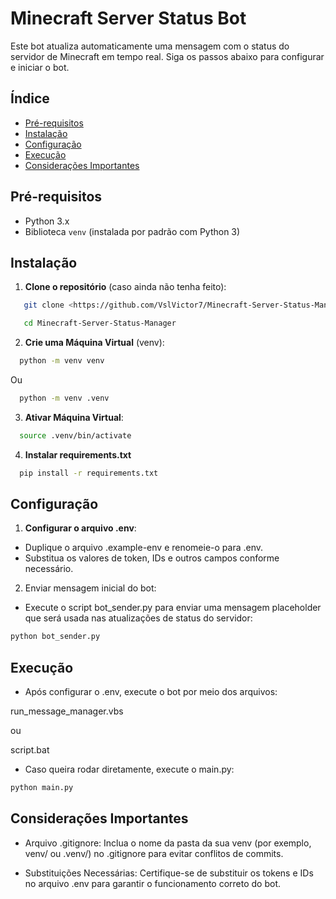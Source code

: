 # Minecraft Server Status Bot

Este bot atualiza automaticamente uma mensagem com o status do servidor de Minecraft em tempo real. Siga os passos abaixo para configurar e iniciar o bot.

## Índice

- [Pré-requisitos](#pré-requisitos)
- [Instalação](#instalação)
- [Configuração](#configuração)
- [Execução](#execução)
- [Considerações Importantes](#considerações-importantes)

## Pré-requisitos

- Python 3.x
- Biblioteca `venv` (instalada por padrão com Python 3)

## Instalação

1. **Clone o repositório** (caso ainda não tenha feito):
```bash
   git clone <https://github.com/VslVictor7/Minecraft-Server-Status-Manager.git>

   cd Minecraft-Server-Status-Manager
```

2. **Crie uma Máquina Virtual** (venv):

```bash
  python -m venv venv
```

Ou
```bash
  python -m venv .venv
```

3. **Ativar Máquina Virtual**:
```bash
  source .venv/bin/activate
```

4. **Instalar requirements.txt**
```bash
  pip install -r requirements.txt
```

## Configuração

1. **Configurar o arquivo .env**:

- Duplique o arquivo .example-env e renomeie-o para .env.
- Substitua os valores de token, IDs e outros campos conforme necessário.

2. Enviar mensagem inicial do bot:

- Execute o script bot_sender.py para enviar uma mensagem placeholder que será usada nas atualizações de status do servidor:
```bash
python bot_sender.py
```

## Execução

- Após configurar o .env, execute o bot por meio dos arquivos:

run_message_manager.vbs

ou

script.bat

- Caso queira rodar diretamente, execute o main.py:
```bash
python main.py
```


## Considerações Importantes

- Arquivo .gitignore: Inclua o nome da pasta da sua venv (por exemplo, venv/ ou .venv/) no .gitignore para evitar conflitos de commits.

- Substituições Necessárias: Certifique-se de substituir os tokens e IDs no arquivo .env para garantir o funcionamento correto do bot.